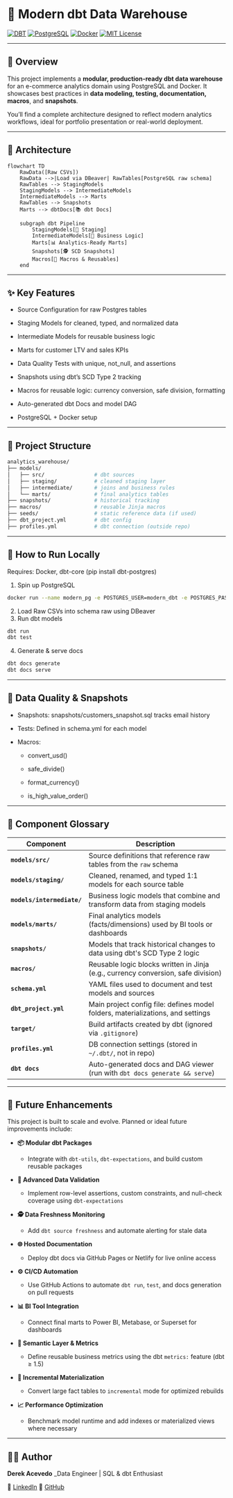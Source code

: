 # 🧠 Modern dbt Data Warehouse

[![DBT](https://img.shields.io/badge/dbt-1.9+-orange)](https://www.getdbt.com/)
[![PostgreSQL](https://img.shields.io/badge/database-PostgreSQL-blue)](https://www.postgresql.org/)
[![Docker](https://img.shields.io/badge/Container-Docker-blue)](https://www.docker.com/)
[![MIT License](https://img.shields.io/badge/license-MIT-yellow.svg)](LICENSE)

---

## 📌 Overview

This project implements a **modular, production-ready dbt data warehouse** for an e-commerce analytics domain using PostgreSQL and Docker. It showcases best practices in **data modeling, testing, documentation, macros**, and **snapshots**.

You’ll find a complete architecture designed to reflect modern analytics workflows, ideal for portfolio presentation or real-world deployment.

---

## 🧱 Architecture

```mermaid
flowchart TD
    RawData([Raw CSVs])
    RawData -->|Load via DBeaver| RawTables[PostgreSQL raw schema]
    RawTables --> StagingModels
    StagingModels --> IntermediateModels
    IntermediateModels --> Marts
    RawTables --> Snapshots
    Marts --> dbtDocs[📚 dbt Docs]

    subgraph dbt Pipeline
        StagingModels[🧹 Staging]
        IntermediateModels[🔁 Business Logic]
        Marts[📊 Analytics-Ready Marts]
        Snapshots[🕵️ SCD Snapshots]
        Macros[🔧 Macros & Reusables]
    end
```

---

## ✨ Key Features
* Source Configuration for raw Postgres tables

* Staging Models for cleaned, typed, and normalized data

* Intermediate Models for reusable business logic

* Marts for customer LTV and sales KPIs

* Data Quality Tests with unique, not_null, and assertions

* Snapshots using dbt’s SCD Type 2 tracking

* Macros for reusable logic: currency conversion, safe division, formatting

* Auto-generated dbt Docs and model DAG

* PostgreSQL + Docker setup

---

## 📁 Project Structure

```bash
analytics_warehouse/
├── models/
│   ├── src/                # dbt sources
│   ├── staging/            # cleaned staging layer
│   ├── intermediate/       # joins and business rules
│   └── marts/              # final analytics tables
├── snapshots/              # historical tracking
├── macros/                 # reusable Jinja macros
├── seeds/                  # static reference data (if used)
├── dbt_project.yml         # dbt config
├── profiles.yml            # dbt connection (outside repo)
```

---

## 🚀 How to Run Locally
Requires: Docker, dbt-core (pip install dbt-postgres)
1. Spin up PostgreSQL
```bash
docker run --name modern_pg -e POSTGRES_USER=modern_dbt -e POSTGRES_PASSWORD=modern -e POSTGRES_DB=analytics -p 5432:5432 -d postgres
```
2. Load Raw CSVs into schema raw using DBeaver
3. Run dbt models
```bash
dbt run
dbt test
```
4. Generate & serve docs
```bash
dbt docs generate
dbt docs serve
```

---

## 🧪 Data Quality & Snapshots
* Snapshots: snapshots/customers_snapshot.sql tracks email history

* Tests: Defined in schema.yml for each model

* Macros:

  * convert_usd()

  * safe_divide()

  * format_currency()

  * is_high_value_order()

---

## 🧩 Component Glossary

| Component                | Description                                                                 |
|--------------------------|-----------------------------------------------------------------------------|
| **`models/src/`**        | Source definitions that reference raw tables from the `raw` schema         |
| **`models/staging/`**    | Cleaned, renamed, and typed 1:1 models for each source table                |
| **`models/intermediate/`** | Business logic models that combine and transform data from staging models  |
| **`models/marts/`**      | Final analytics models (facts/dimensions) used by BI tools or dashboards   |
| **`snapshots/`**         | Models that track historical changes to data using dbt's SCD Type 2 logic  |
| **`macros/`**            | Reusable logic blocks written in Jinja (e.g., currency conversion, safe division) |
| **`schema.yml`**         | YAML files used to document and test models and sources                    |
| **`dbt_project.yml`**    | Main project config file: defines model folders, materializations, and settings |
| **`target/`**            | Build artifacts created by dbt (ignored via `.gitignore`)                  |
| **`profiles.yml`**       | DB connection settings (stored in `~/.dbt/`, not in repo)                  |
| **`dbt docs`**           | Auto-generated docs and DAG viewer (run with `dbt docs generate && serve`) |

---

## 🔮 Future Enhancements

This project is built to scale and evolve. Planned or ideal future improvements include:

- **📦 Modular dbt Packages**
  - Integrate with `dbt-utils`, `dbt-expectations`, and build custom reusable packages

- **🧪 Advanced Data Validation**
  - Implement row-level assertions, custom constraints, and null-check coverage using `dbt-expectations`

- **🕵️ Data Freshness Monitoring**
  - Add `dbt source freshness` and automate alerting for stale data

- **🌐 Hosted Documentation**
  - Deploy dbt docs via GitHub Pages or Netlify for live online access

- **⚙️ CI/CD Automation**
  - Use GitHub Actions to automate `dbt run`, `test`, and docs generation on pull requests

- **📊 BI Tool Integration**
  - Connect final marts to Power BI, Metabase, or Superset for dashboards

- **🧠 Semantic Layer & Metrics**
  - Define reusable business metrics using the dbt `metrics:` feature (dbt ≥ 1.5)

- **💾 Incremental Materialization**
  - Convert large fact tables to `incremental` mode for optimized rebuilds

- **📈 Performance Optimization**
  - Benchmark model runtime and add indexes or materialized views where necessary

---

## 🧑‍💻 Author
**Derek Acevedo**
_Data Engineer \| SQL & dbt Enthusiast

🔗 [LinkedIn](https://www.linkedin.com/in/derekacevedo86)
🔗 [GitHub](https://www.github.com/poloman2308)

